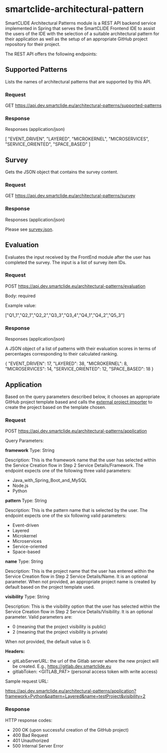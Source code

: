 # smartclide-architectural-pattern

SmartCLIDE Architectural Patterns module is a REST API backend service implemented in Spring that serves the SmartCLIDE Frontend IDE to assist the users of the IDE with the selection of a suitable architectural pattern for their application as well as the setup of an appropriate GitHub project repository for their project.

The REST API offers the following endpoints:

## Supported Patterns

Lists the names of architectural patterns that are supported by this API.

### Request

GET https://api.dev.smartclide.eu/architectural-patterns/supported-patterns

### Response

Responses (application/json)

[
    "EVENT_DRIVEN",
    "LAYERED",
    "MICROKERNEL",
    "MICROSERVICES",
    "SERVICE_ORIENTED",
    "SPACE_BASED"
]

## Survey

Gets the JSON object that contains the survey content.

### Request

GET https://api.dev.smartclide.eu/architectural-patterns/survey

### Response

Responses (application/json)

Please see [survey.json](src/main/resources/jsonfiles/survey.json).

## Evaluation

Evaluates the input received by the FrontEnd module after the user has completed the survey. The input is a list of survey item IDs.

### Request

POST https://api.dev.smartclide.eu/architectural-patterns/evaluation

Body: required

Example value:

["Q1_1","Q2_1","Q2_2","Q3_3","Q3_4","Q4_1","Q4_2","Q5_3"]
 
### Response

Responses (application/json) 

A JSON object of a list of patterns with their evaluation scores in terms of percentages corresponding to their calculated ranking.

{
    "EVENT_DRIVEN": 17, 
    "LAYERED": 38,
    "MICROKERNEL": 8,
    "MICROSERVICES": 14,
    "SERVICE_ORIENTED": 12,
    "SPACE_BASED": 18
}

## Application

Based on the query parameters described below, it chooses an appropriate GitHub project template based and calls the [external project importer](https://github.com/eclipse-opensmartclide/smartclide-external-project-importer/blob/main/src/main/java/smartclide/projectimporter/controller/ProjectImportController.java) to create the project based on the template chosen.

### Request

POST  https://api.dev.smartclide.eu/architectural-patterns/application 

Query Parameters:

**framework**
Type: String

Description: This is the framework name that the user has selected within the Service Creation flow in Step 2 Service Details/Framework. The endpoint expects one of the following three valid parameters:

- Java_with_Spring_Boot_and_MySQL
- Node.js
- Python

**pattern**
Type: String

Description: This is the pattern name that is selected by the user. The endpoint expects one of the six following valid parameters:

- Event-driven
- Layered
- Microkernel
- Microservices
- Service-oriented
- Space-based

**name**
Type: String

Description: This is the project name that the user has entered within the Service Creation flow in Step 2 Service Details/Name. It is an optional parameter.
When not provided, an appropriate project name is created by default based on the project template used.

**visibility** 
Type: String

Description: This is the visibility option that the user has selected within the Service Creation flow in Step 2 Service Details/Visibility. It is an optional parameter. Valid parameters are:

- 0 (meaning that the project visibility is public)
- 2 (meaning that the project visibility is private)

When not provided, the default value is 0. 

**Headers:**
- gitLabServerURL: the url of the Gitlab server where the new project will be created. E.g., https://gitlab.dev.smartclide.eu
- gitlabToken: <GITLAB_PAT> (personal access token with write access)

Sample request URL:
 
https://api.dev.smartclide.eu/architectural-patterns/application?framework=Python&pattern=Layered&name=testProject&visibility=2

### Response 

HTTP response codes:
- 200 OK (upon successful creation of the GitHub project)
- 400 Bad Request
- 401 Unauthorized
- 500 Internal Server Error
